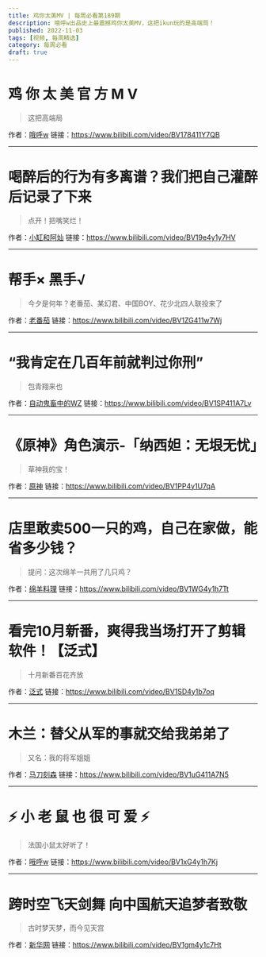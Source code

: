 ```yaml
---
title: 鸡你太美MV | 每周必看第189期
description: 哦呼w出品史上最震撼鸡你太美MV，这把ikun玩的是高端局！
published: 2022-11-03
tags: [视频, 每周精选]
category: 每周必看
draft: true
---
```


# 鸡 你 太 美 官 方 M V
> 这把高端局

作者：[哦呼w](https://space.bilibili.com/59905809)
链接：https://www.bilibili.com/video/BV178411Y7QB

---

# 喝醉后的行为有多离谱？我们把自己灌醉后记录了下来
> 点开！把嘴笑烂！

作者：[小缸和阿灿](https://space.bilibili.com/37961599)
链接：https://www.bilibili.com/video/BV19e4y1y7HV

---

# 帮手× 黑手√
> 今夕是何年？老番茄、某幻君、中国BOY、花少北四人联投来了

作者：[老番茄](https://space.bilibili.com/546195)
链接：https://www.bilibili.com/video/BV1ZG411w7Wj

---

# “我肯定在几百年前就判过你刑”
> 包青翔来也

作者：[自动鬼畜中的WZ](https://space.bilibili.com/16054375)
链接：https://www.bilibili.com/video/BV1SP411A7Lv

---

# 《原神》角色演示-「纳西妲：无垠无忧」
> 草神我的宝！

作者：[原神](https://space.bilibili.com/401742377)
链接：https://www.bilibili.com/video/BV1PP4y1U7qA

---

# 店里敢卖500一只的鸡，自己在家做，能省多少钱？
> 提问：这次绵羊一共用了几只鸡？

作者：[绵羊料理](https://space.bilibili.com/18202105)
链接：https://www.bilibili.com/video/BV1WG4y1h7Tt

---

# 看完10月新番，爽得我当场打开了剪辑软件！【泛式】
> 十月新番百花齐放

作者：[泛式](https://space.bilibili.com/63231)
链接：https://www.bilibili.com/video/BV1SD4y1b7oq

---

# 木兰：替父从军的事就交给我弟弟了
> 又名：我的将军姐姐

作者：[马刀刻森](https://space.bilibili.com/14048220)
链接：https://www.bilibili.com/video/BV1uG411A7N5

---

# ⚡️ 小 老 鼠 也 很 可 爱 ⚡️
> 法国小鼠太好听了！

作者：[哦呼w](https://space.bilibili.com/59905809)
链接：https://www.bilibili.com/video/BV1xG4y1h7Kj

---

# 跨时空飞天剑舞 向中国航天追梦者致敬
> 古时梦天梦，而今见天宫

作者：[新华网](https://space.bilibili.com/488055582)
链接：https://www.bilibili.com/video/BV1gm4y1c7Ht

